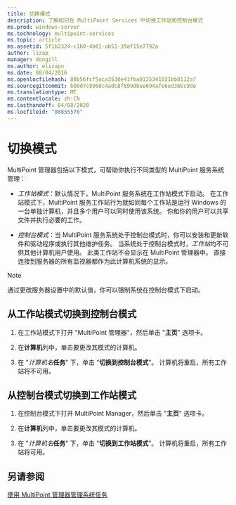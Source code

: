 ```yaml
---
title: 切换模式
description: 了解如何在 MultiPoint Services 中切换工作站和控制台模式
ms.prod: windows-server
ms.technology: multipoint-services
ms.topic: article
ms.assetid: 5f1b2324-c1b0-4b61-ab51-39af15e7792a
author: lizap
manager: dongill
ms.author: elizapo
ms.date: 08/04/2016
ms.openlocfilehash: 80b56fcf5aca3530e41fba0125341031bb8112a7
ms.sourcegitcommit: b00d7c8968c4adc8f699dbee694afe6ed36bc9de
ms.translationtype: MT
ms.contentlocale: zh-CN
ms.lasthandoff: 04/08/2020
ms.locfileid: "80855570"
---
```

# <a name="switch-between-modes"></a>切换模式
MultiPoint 管理器包括以下模式，可帮助你执行不同类型的 MultiPoint 服务系统管理：  
  
-   *工作站模式*：默认情况下，MultiPoint 服务系统在工作站模式下启动。 在工作站模式下，MultiPoint 服务工作站行为就如同每个工作站是运行 Windows 的一台单独计算机，并且多个用户可以同时使用该系统。 你和你的用户可以共享文件并执行必要的工作。  
  
-   *控制台模式*：当 MultiPoint 服务系统处于控制台模式时，你可以安装和更新软件和驱动程序或执行其他维护任务。 当系统处于控制台模式时，*工作站*均不可供其他计算机用户使用。 此类工作站不会显示在 MultiPoint 管理器中。 直接连接到服务器的所有监视器都作为此计算机系统的显示。   
  
> [!NOTE]
> 通过更改服务器设置中的默认值，你可以强制系统在控制台模式下启动。  
> ## <a name="to-switch-from-station-mode-to-console-mode"></a>从工作站模式切换到控制台模式  
  
1.  在工作站模式下打开 "MultiPoint 管理器"，然后单击 "**主页**" 选项卡。  
  
2.  在**计算机**列中，单击要更改其模式的计算机。  
  
3.  在 "*计算机名***任务**" 下，单击 "**切换到控制台模式**"。 计算机将重启，所有工作站将不可用。  
  
## <a name="to-switch-from-console-mode-to-station-mode"></a>从控制台模式切换到工作站模式  
  
1.  在控制台模式下打开 MultiPoint Manager，然后单击 "**主页**" 选项卡。  
  
2.  在**计算机**列中，单击要更改其模式的计算机。  
  
3.  在 "*计算机名***任务**" 下，单击 "**切换到工作站模式**"。 计算机将重启，所有工作站将可用。  
  
## <a name="see-also"></a>另请参阅  
[使用 MultiPoint 管理器管理系统任务](Manage-System-Tasks-Using-MultiPoint-Manager.md)